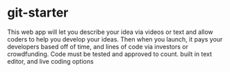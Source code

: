 # git-starter
This web app will let you describe your idea via videos or text and allow coders to help you develop your ideas.  Then when you launch, it pays your developers based off of time, and lines of code via investors or crowdfunding.  Code must be tested and approved to count. built in text editor, and live coding options

